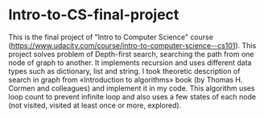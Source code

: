 # Intro-to-CS-final-project
This is the final project of "Intro to Computer Science" course (https://www.udacity.com/course/intro-to-computer-science--cs101).
This project solves problem of Depth-first search, searching the path from one node of graph to another. It implements recursion and uses different data types such as dictionary, list and string. I took theoretic description of search in graph from «Introduction to algorithms» book (by Thomas H. Cormen and colleagues) and implement it in my code. This algorithm uses loop count to prevent infinite loop and also uses a few states of each node (not visited, visited at least once or more, explored).
